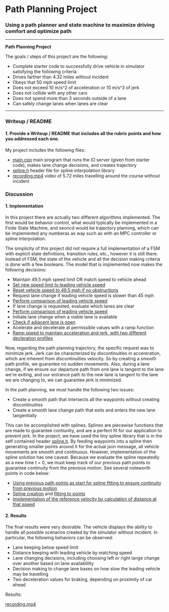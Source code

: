 # **Path Planning Project**

### Using a path planner and state machine to maximize driving comfort and optimize path

---

**Path Planning Project**

The goals / steps of this project are the following:

* Complete starter code to successfully drive vehicle in simulator satisfying the following criteria
 * Drives farther than 4.32 miles without incident
 * Obeys that 50 mph speed limit
 * Does not exceed 10 m/s^2 of acceleration or 10 m/s^3 of jerk
 * Does not collide with any other cars
 * Does not spend more than 3 seconds outside of a lane
 * Can safely change lanes when lanes are clear

[//]: # (Image References)

---

### Writeup / README

#### 1. Provide a Writeup / README that includes all the rubric points and how you addressed each one.

My project includes the following files:
* [main.cpp](../src/main.cpp) main program that runs the IO server (given from starter code), makes lane change decisions, and creates trajectory
* [spline.h](../src/spline.h) header file for spline interpolation library
* [recording.mp4](./recording.mp4) video of 5.72 miles travelling around the course without incident

### Discussion

#### 1. Implementation

In this project there are actually two different algorithms implemented.  The first would be behavior control, what would typically be implemented in a Finite State Machine, and seoncd would be trajectory planning, which can be implemented any numberas as way such as with an MPC controller or spline interpolation.

The simplicity of this project did not require a full implementation of a FSM with explicit state definitions, transition rules, etc., however it is still there.  Instead of FSM, the state of the vehicle and all the decision making criteria is done with a few booleans.  The model that is implemented now makes the following decisions:
* Maintain 49.5 mph speed limit OR match speed to vehicle ahead
 * [Set new speed limit to leading vehicle speed](../src/main.cpp#L279)
 * [Reset vehicle speed to 49.5 mph if no obstructions](../src/main.cpp#L299)
* Request lane change if leading vehicle speed is slower than 45 mph
 * [Perform comparison of leading vehicle speed](../src/main.cpp#L281)
* If lane change is requested, evaluate which lanes are clear
 * [Perform comparison of leading vehicle speed](../src/main.cpp#L317)
* Initiate lane change when a viable lane is available
 * [Check if adjacent lane is open](../src/main.cpp#L344)
* Acelerate and decelerate at permissible values with a ramp function
 * [Ramp speed to maintain acceleration and jerk, with two different decleration profiles](../src/main.cpp#L301)

Now, regarding the path planning trajectory, the specific request was to minimize jerk.  Jerk can be characterized by discontinuities in accereration, which are inherent from discontinuities velocity.  So by creating a smooth path profile, we guarantee no sudden movements.  Also, during a lane change, if we ensure our departure path from one lane is tangent to the lane we're exiting, and our entrance path to the new lane is tangent to the lane we are changing to, we can guarantee jerk is minimized.

In the path planning, we must handle the following two issues:
* Create a smooth path that intersects all the waypoints without creating discontinuities
* Create a smooth lane change path that exits and enters the new lane tangentially

This can be accomplished with splines.  Splines are piecewise functions that are made to guarantee contiunity, and are a perfect fit for our application to prevent jerk.  In the project, we have used the tiny spline library that is in the self contained header [spline.h](../src/spline.h).  By feeding waypoints into a spline then generating smaller points around it for the actual json message, all vehicle movements are smooth and continuous.  However, implementation of the spline solution has one caveat.  Because we evaluate the spline repeatedly as a new time t = 0, we must keep track of our previous path points to guarantee continuity from the previous motion.  See several noteworth points in code below:
* [Using previous path points as start for spline fitting to ensure continuity from previous motion](../src/main.cpp#L406)
* [Spline creation](../src/main.cpp#L445) and [fitting to points](../src/main.cpp#L448)
* [Implementation of the reference velocity by calculation of distance at that speed](../src/main.cpp#L473)

#### 2. Results

The final results were very desirable.  The vehicle displays the ability to handle all possible scenarios created by the simulator without incident.  In particular, the following behaviors can be observed:
* Lane keeping below speed limit
* Distance keeping with leading vehicle by matching speed
* Lane changing decisions, including choosing left or right lange change over another based on lane availablility
* Decision making to change lane bases on how slow the leading vehicle may be travelling
* Two deceleration values for braking, depending on proximity of car ahead

Results:

[recording.mp4](./recording.mp4)


